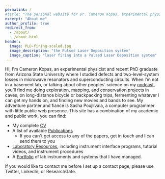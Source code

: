 ```yaml
---
permalink: /
#title: "The personal website for Dr. Cameron Kopas, experimental physicist"
excerpt: "About me"
author_profile: true
redirect_from: 
  - /about/
  - /about.html
header:
  image: PLD-firing-scaled.jpg
  image_description: "the Pulsed Laser Deposition system"
  image_caption: "laser firing into a Pulsed Laser Deposition system"
---
```

Hi, I'm Cameron Kopas, an experimental physicist and recent PhD graduate from Arizona State University where I studied defects and two-level-system losses in microwave resonators and superconducting circuits. When I’m not in a basement lab, or talking about other peoples’ science on my [podcast](https://www.laserpodcast.com/), you’ll find me doing exploration, mapping, and conservation projects in caves, on long-distance bicycle or backpacking trips, fermenting whatever I can get my hands on, and finding new movies and bands to see. My adventure partner and fiancé is Sasha Poujlivaia, a computer programmer with little public web presence.  This site has a combination of my academic and public work, you can find: 
* My complete [CV](https://aliencam.github.io/cv/)
* A list of available [Publications](https://aliencam.github.io/publications/)
  * If you can't get access to any of the papers, get in touch and I can send them to you
* [Laboratory Resources](https://aliencam.github.io/resources/), including instrument interface programs, tutorial videos, and instrument procedures
* A [Portfolio](https://aliencam.github.io/portfolio/) of lab instruments and systems that I have managed. 

If you would like to contact me before I set up a contact page, please use Twitter, LinkedIn, or ResearchGate.

